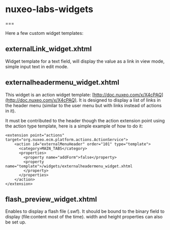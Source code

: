 # nuxeo-labs-widgets
===

Here a few custom widget templates:

## externalLink_widget.xhtml

Widget template for a text field, will display the value as a link in view mode, simple input text in edit mode.

## externalheadermenu_widget.xhtml

This widget is an action widget template: [http://doc.nuxeo.com/x/X4cPAQ](http://doc.nuxeo.com/x/X4cPAQ).
It is designed to display a list of links in the header menu (similar to the user menu but with links instead of actions in it).

It must be contributed to the header though the action extension point using the action type template, here is a simple example of how to do it:


	<extension point="actions" target="org.nuxeo.ecm.platform.actions.ActionService">
	    <action id="externalMenuHeader" order="101" type="template">
	      <category>MAIN_TABS</category>
	      <properties>
	        <property name="addForm">false</property>
	        <property name="template">/widgets/externalheadermenu_widget.xhtml
	        </property>
	      </properties>
	    </action>
	</extension>



## flash_preview_widget.xhtml	
Enables to display a flash file (.swf).
It should be bound to the binary field to display (file:content most of the time).
width and height properties can also be set up.




